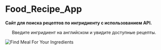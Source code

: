 # Food_Recipe_App
**Сайт для поиска рецептов по ингридиенту с использованием API.**
<p align='center'>
Введите ингридиент на английском и увидите доступные рецепты.

![Find Meal For Your Ingredients](https://user-images.githubusercontent.com/85838322/229127706-a3c4347b-ed39-4180-9797-eabf1380dd81.gif)
</p>
